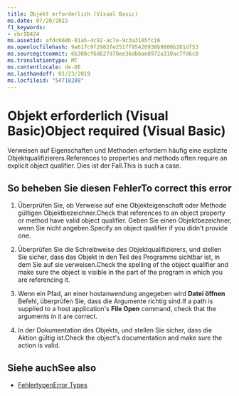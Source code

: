 ```yaml
---
title: Objekt erforderlich (Visual Basic)
ms.date: 07/20/2015
f1_keywords:
- vbrID424
ms.assetid: afdc660b-81a5-4c92-ac7e-9c3a3105fc16
ms.openlocfilehash: 9a617c9f2982fe251ff95426938b9800b201df53
ms.sourcegitcommit: 6b308cf6d627d78ee36dbbae8972a310ac7fd6c8
ms.translationtype: MT
ms.contentlocale: de-DE
ms.lasthandoff: 01/23/2019
ms.locfileid: "54718288"
---
```

# <a name="object-required-visual-basic"></a><span data-ttu-id="10175-102">Objekt erforderlich (Visual Basic)</span><span class="sxs-lookup"><span data-stu-id="10175-102">Object required (Visual Basic)</span></span>
<span data-ttu-id="10175-103">Verweisen auf Eigenschaften und Methoden erfordern häufig eine explizite Objektqualifizierers.</span><span class="sxs-lookup"><span data-stu-id="10175-103">References to properties and methods often require an explicit object qualifier.</span></span> <span data-ttu-id="10175-104">Dies ist der Fall.</span><span class="sxs-lookup"><span data-stu-id="10175-104">This is such a case.</span></span>  
  
## <a name="to-correct-this-error"></a><span data-ttu-id="10175-105">So beheben Sie diesen Fehler</span><span class="sxs-lookup"><span data-stu-id="10175-105">To correct this error</span></span>  
  
1.  <span data-ttu-id="10175-106">Überprüfen Sie, ob Verweise auf eine Objekteigenschaft oder Methode gültigen Objektbezeichner.</span><span class="sxs-lookup"><span data-stu-id="10175-106">Check that references to an object property or method have valid object qualifier.</span></span> <span data-ttu-id="10175-107">Geben Sie einen Objektbezeichner, wenn Sie nicht angeben.</span><span class="sxs-lookup"><span data-stu-id="10175-107">Specify an object qualifier if you didn't provide one.</span></span>  
  
2.  <span data-ttu-id="10175-108">Überprüfen Sie die Schreibweise des Objektqualifizierers, und stellen Sie sicher, dass das Objekt in den Teil des Programms sichtbar ist, in dem Sie auf sie verweisen.</span><span class="sxs-lookup"><span data-stu-id="10175-108">Check the spelling of the object qualifier and make sure the object is visible in the part of the program in which you are referencing it.</span></span>  
  
3.  <span data-ttu-id="10175-109">Wenn ein Pfad, an einer hostanwendung angegeben wird **Datei öffnen** Befehl, überprüfen Sie, dass die Argumente richtig sind.</span><span class="sxs-lookup"><span data-stu-id="10175-109">If a path is supplied to a host application's **File Open** command, check that the arguments in it are correct.</span></span>  
  
4.  <span data-ttu-id="10175-110">In der Dokumentation des Objekts, und stellen Sie sicher, dass die Aktion gültig ist.</span><span class="sxs-lookup"><span data-stu-id="10175-110">Check the object's documentation and make sure the action is valid.</span></span>  
  
## <a name="see-also"></a><span data-ttu-id="10175-111">Siehe auch</span><span class="sxs-lookup"><span data-stu-id="10175-111">See also</span></span>
- [<span data-ttu-id="10175-112">Fehlertypen</span><span class="sxs-lookup"><span data-stu-id="10175-112">Error Types</span></span>](../../../visual-basic/programming-guide/language-features/error-types.md)
